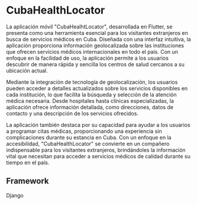 # CubaHealthLocator

La aplicación móvil "CubaHealhtLocator", desarrollada en Flutter, se presenta como una herramienta esencial para los visitantes extranjeros en busca de servicios médicos en Cuba. Diseñada con una interfaz intuitiva, la aplicación proporciona información geolocalizada sobre las instituciones que ofrecen servicios médicos internacionales en todo el país. Con un enfoque en la facilidad de uso, la aplicación permite a los usuarios descubrir de manera rápida y sencilla los centros de salud cercanos a su ubicación actual.

Mediante la integración de tecnología de geolocalización, los usuarios pueden acceder a detalles actualizados sobre los servicios disponibles en cada institución, lo que facilita la búsqueda y selección de la atención médica necesaria. Desde hospitales hasta clínicas especializadas, la aplicación ofrece información detallada, como direcciones, datos de contacto y una descripción de los servicios ofrecidos.

La aplicación también destaca por su capacidad para ayudar a los usuarios a programar citas médicas, proporcionando una experiencia sin complicaciones durante su estancia en Cuba. Con un enfoque en la accesibilidad, "CubaHealthLocator" se convierte en un compañero indispensable para los visitantes extranjeros, brindándoles la información vital que necesitan para acceder a servicios médicos de calidad durante su tiempo en el país.

## Framework

Django


  
